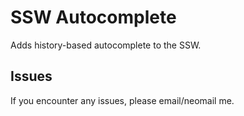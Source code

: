 SSW Autocomplete
=====

Adds history-based autocomplete to the SSW.


Issues
-----
If you encounter any issues, please email/neomail me.
